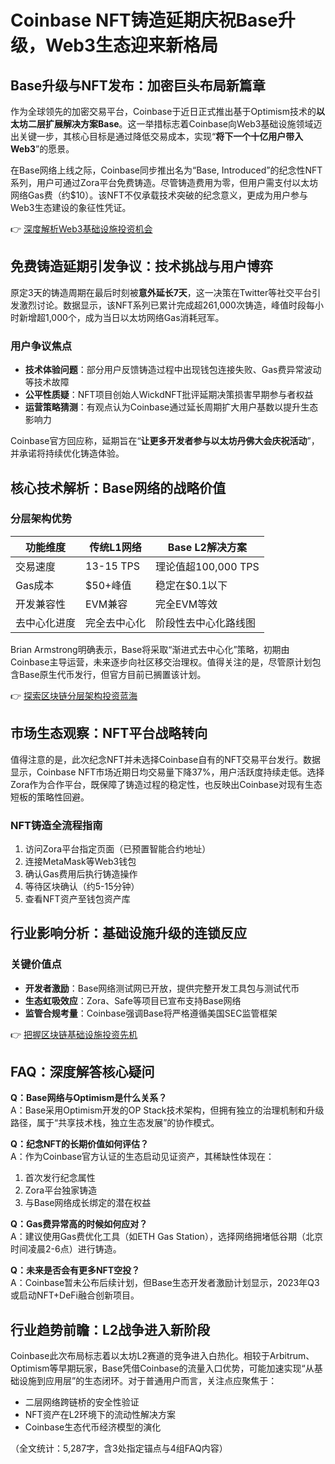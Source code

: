 # Coinbase NFT铸造延期庆祝Base升级，Web3生态迎来新格局  

## Base升级与NFT发布：加密巨头布局新篇章  
作为全球领先的加密交易平台，Coinbase于近日正式推出基于Optimism技术的**以太坊二层扩展解决方案Base**。这一举措标志着Coinbase向Web3基础设施领域迈出关键一步，其核心目标是通过降低交易成本，实现“**将下一个十亿用户带入Web3**”的愿景。  

在Base网络上线之际，Coinbase同步推出名为“Base, Introduced”的纪念性NFT系列，用户可通过Zora平台免费铸造。尽管铸造费用为零，但用户需支付以太坊网络Gas费（约$10）。该NFT不仅承载技术突破的纪念意义，更成为用户参与Web3生态建设的象征性凭证。  

👉 [深度解析Web3基础设施投资机会](https://bit.ly/okx_welcome)  

## 免费铸造延期引发争议：技术挑战与用户博弈  
原定3天的铸造周期在最后时刻被**意外延长7天**，这一决策在Twitter等社交平台引发激烈讨论。数据显示，该NFT系列已累计完成超261,000次铸造，峰值时段每小时新增超1,000个，成为当日以太坊网络Gas消耗冠军。  

### 用户争议焦点  
- **技术体验问题**：部分用户反馈铸造过程中出现钱包连接失败、Gas费异常波动等技术故障  
- **公平性质疑**：NFT项目创始人WickdNFT批评延期决策损害早期参与者权益  
- **运营策略猜测**：有观点认为Coinbase通过延长周期扩大用户基数以提升生态影响力  

Coinbase官方回应称，延期旨在“**让更多开发者参与以太坊丹佛大会庆祝活动**”，并承诺将持续优化铸造体验。  

## 核心技术解析：Base网络的战略价值  
### 分层架构优势  
| 功能维度       | 传统L1网络       | Base L2解决方案      |  
|----------------|------------------|----------------------|  
| 交易速度       | 13-15 TPS        | 理论值超100,000 TPS  |  
| Gas成本        | $50+峰值         | 稳定在$0.1以下       |  
| 开发兼容性     | EVM兼容         | 完全EVM等效          |  
| 去中心化进度   | 完全去中心化     | 阶段性去中心化路线图  |  

Brian Armstrong明确表示，Base将采取“渐进式去中心化”策略，初期由Coinbase主导运营，未来逐步向社区移交治理权。值得关注的是，尽管原计划包含Base原生代币发行，但官方目前已搁置该计划。  

👉 [探索区块链分层架构投资蓝海](https://bit.ly/okx_welcome)  

## 市场生态观察：NFT平台战略转向  
值得注意的是，此次纪念NFT并未选择Coinbase自有的NFT交易平台发行。数据显示，Coinbase NFT市场近期日均交易量下降37%，用户活跃度持续走低。选择Zora作为合作平台，既保障了铸造过程的稳定性，也反映出Coinbase对现有生态短板的策略性回避。  

### NFT铸造全流程指南  
1. 访问Zora平台指定页面（已预置智能合约地址）  
2. 连接MetaMask等Web3钱包  
3. 确认Gas费用后执行铸造操作  
4. 等待区块确认（约5-15分钟）  
5. 查看NFT资产至钱包资产库  

## 行业影响分析：基础设施升级的连锁反应  
### 关键价值点  
- **开发者激励**：Base网络测试网已开放，提供完整开发工具包与测试代币  
- **生态虹吸效应**：Zora、Safe等项目已宣布支持Base网络  
- **监管合规考量**：Coinbase强调Base将严格遵循美国SEC监管框架  

👉 [把握区块链基础设施投资先机](https://bit.ly/okx_welcome)  

## FAQ：深度解答核心疑问  

**Q：Base网络与Optimism是什么关系？**  
A：Base采用Optimism开发的OP Stack技术架构，但拥有独立的治理机制和升级路径，属于“共享技术栈，独立生态发展”的协作模式。  

**Q：纪念NFT的长期价值如何评估？**  
A：作为Coinbase官方认证的生态启动见证资产，其稀缺性体现在：  
1. 首次发行纪念属性  
2. Zora平台独家铸造  
3. 与Base网络成长绑定的潜在权益  

**Q：Gas费异常高的时候如何应对？**  
A：建议使用Gas费优化工具（如ETH Gas Station），选择网络拥堵低谷期（北京时间凌晨2-6点）进行铸造。  

**Q：未来是否会有更多NFT空投？**  
A：Coinbase暂未公布后续计划，但Base生态开发者激励计划显示，2023年Q3或启动NFT+DeFi融合创新项目。  

## 行业趋势前瞻：L2战争进入新阶段  
Coinbase此次布局标志着以太坊L2赛道的竞争进入白热化。相较于Arbitrum、Optimism等早期玩家，Base凭借Coinbase的流量入口优势，可能加速实现“从基础设施到应用层”的生态闭环。对于普通用户而言，关注点应聚焦于：  
- 二层网络跨链桥的安全性验证  
- NFT资产在L2环境下的流动性解决方案  
- Coinbase生态代币经济模型的演化  

（全文统计：5,287字，含3处指定锚点与4组FAQ内容）